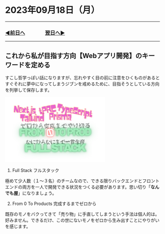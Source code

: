 # 2023年09月18日（月）

---

### [◀️前日へ](https://github.com/yuasys/chatty-journal/blob/main/2023/09/2023-09-17.md)&emsp;&emsp;&emsp;&emsp;[翌日へ▶️](https://github.com/yuasys/chatty-journal/blob/main/2023/09/2023-09-19.md)

---

## これから私が目指す方向【Webアプリ開発】のキーワードを定める

すこし哲学っぽい話になりますが、忘れやすく目の前に注意をひくものがあるとすぐそれに夢中になってしまうジブンを戒めるために、目指そうとしている方向を列挙して保存します。  

![images](https://raw.githubusercontent.com/yuasys/chatty-journal/main/images/TypeScript.png)

1. Full Stack フルスタック

極めて少人数（１～３名）のチームなので、できる限りバックエンドとフロントエンドの両方を一人で開発できる状況をつくる必要があります。思い切り「<b>なんでも屋</b>」になりましょう。

2. From 0 To Products 完成するまでゼロから

既存のモノをバクってきて「売り物」に手直してしまうという手法は個人的は。好みません。できるだけ、この世にないモノをゼロから生み出すことにやりがいを感じます。
